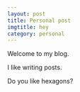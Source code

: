 ```yaml
---
layout: post
title: Personal post 
imgtitle: hey
category: personal 
---
```


Welcome to my blog.

I like writing posts.

Do you like hexagons?